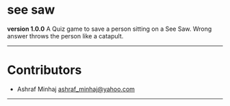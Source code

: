 # see saw

**version 1.0.0**
A Quiz game to save a person sitting on a See Saw.
Wrong answer throws the person like a catapult.

---

# Contributors
- Ashraf Minhaj <ashraf_minhaj@yahoo.com>

---